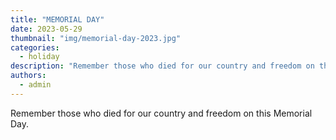 ```yaml
---
title: "MEMORIAL DAY"
date: 2023-05-29
thumbnail: "img/memorial-day-2023.jpg"
categories: 
  - holiday
description: "Remember those who died for our country and freedom on this Memorial Day."
authors: 
  - admin
---
```


Remember those who died for our country and freedom on this Memorial Day.
